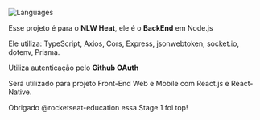 ![Languages](https://img.shields.io/github/languages/top/nilsonsierota/node_heat)

Esse projeto é para o **NLW Heat**, ele é o **BackEnd** em Node.js

Ele utiliza:
  TypeScript, 
  Axios, 
  Cors, 
  Express, 
  jsonwebtoken, 
  socket.io, 
  dotenv, 
  Prisma.

Utiliza autenticação pelo **Github OAuth**

Será utilizado para projeto Front-End Web e Mobile com React.js e React-Native.

Obrigado @rocketseat-education essa Stage 1 foi top!
